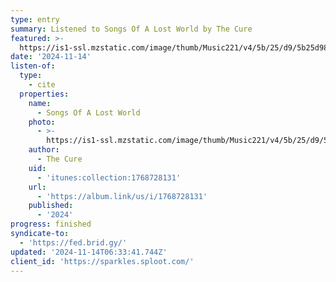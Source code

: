 ```yaml
---
type: entry
summary: Listened to Songs Of A Lost World by The Cure
featured: >-
  https://is1-ssl.mzstatic.com/image/thumb/Music221/v4/5b/25/d9/5b25d98e-3734-a7fd-c198-69ffd088d10f/24UMGIM94240.rgb.jpg/100x100bb.jpg
date: '2024-11-14'
listen-of:
  type:
    - cite
  properties:
    name:
      - Songs Of A Lost World
    photo:
      - >-
        https://is1-ssl.mzstatic.com/image/thumb/Music221/v4/5b/25/d9/5b25d98e-3734-a7fd-c198-69ffd088d10f/24UMGIM94240.rgb.jpg/100x100bb.jpg
    author:
      - The Cure
    uid:
      - 'itunes:collection:1768728131'
    url:
      - 'https://album.link/us/i/1768728131'
    published:
      - '2024'
progress: finished
syndicate-to:
  - 'https://fed.brid.gy/'
updated: '2024-11-14T06:33:41.744Z'
client_id: 'https://sparkles.sploot.com/'
---
```



